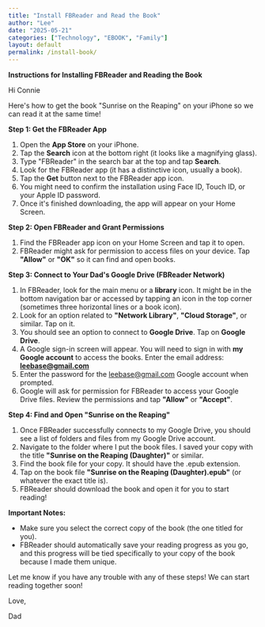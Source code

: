 ```yaml
---
title: "Install FBReader and Read the Book"
author: "Lee"
date: "2025-05-21"
categories: ["Technology", "EBOOK", "Family"]
layout: default
permalink: /install-book/
---
```

**Instructions for Installing FBReader and Reading the Book**

Hi Connie

Here's how to get the book "Sunrise on the Reaping" on your iPhone so we can read it at the same time!

**Step 1: Get the FBReader App**

1.  Open the **App Store** on your iPhone.
2.  Tap the **Search** icon at the bottom right (it looks like a magnifying glass).
3.  Type "FBReader" in the search bar at the top and tap **Search**.
4.  Look for the FBReader app (it has a distinctive icon, usually a book).
5.  Tap the **Get** button next to the FBReader app icon.
6.  You might need to confirm the installation using Face ID, Touch ID, or your Apple ID password.
7.  Once it's finished downloading, the app will appear on your Home Screen.

**Step 2: Open FBReader and Grant Permissions**

1.  Find the FBReader app icon on your Home Screen and tap it to open.
2.  FBReader might ask for permission to access files on your device. Tap **"Allow"** or **"OK"** so it can find and open books.

**Step 3: Connect to Your Dad's Google Drive (FBReader Network)**

1.  In FBReader, look for the main menu or a **library** icon. It might be in the bottom navigation bar or accessed by tapping an icon in the top corner (sometimes three horizontal lines or a book icon).
2.  Look for an option related to **"Network Library"**, **"Cloud Storage"**, or similar. Tap on it.
3.  You should see an option to connect to **Google Drive**. Tap on **Google Drive**.
4.  A Google sign-in screen will appear. You will need to sign in with **my Google account** to access the books. Enter the email address: **leebase@gmail.com**
5.  Enter the password for the leebase@gmail.com Google account when prompted.
6.  Google will ask for permission for FBReader to access your Google Drive files. Review the permissions and tap **"Allow"** or **"Accept"**.

**Step 4: Find and Open "Sunrise on the Reaping"**

1.  Once FBReader successfully connects to my Google Drive, you should see a list of folders and files from my Google Drive account.
2.  Navigate to the folder where I put the book files. I saved your copy with the title **"Sunrise on the Reaping (Daughter)"** or similar.
3.  Find the book file for your copy. It should have the .epub extension.
4.  Tap on the book file **"Sunrise on the Reaping (Daughter).epub"** (or whatever the exact title is).
5.  FBReader should download the book and open it for you to start reading!

**Important Notes:**

*   Make sure you select the correct copy of the book (the one titled for you).
*   FBReader should automatically save your reading progress as you go, and this progress will be tied specifically to your copy of the book because I made them unique.

Let me know if you have any trouble with any of these steps! We can start reading together soon!

Love,

Dad
